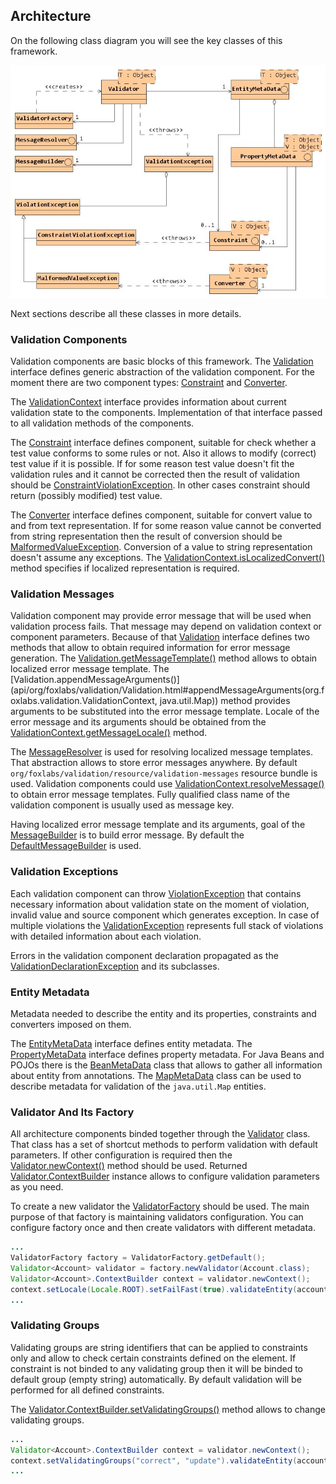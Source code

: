 ## Architecture

On the following class diagram you will see the key classes of this framework.

![Class Diagram](images/class-diagram.png)

Next sections describe all these classes in more details.

### Validation Components

Validation components are basic blocks of this framework. The [Validation](api/org/foxlabs/validation/Validation.html)
interface defines generic abstraction of the validation component. For the moment
there are two component types: [Constraint](api/org/foxlabs/validation/constraint/Constraint.html)
and [Converter](api/org/foxlabs/validation/converter/Converter.html).

The [ValidationContext](api/org/foxlabs/validation/ValidationContext.html) interface
provides information about current validation state to the components. Implementation
of that interface passed to all validation methods of the components.

The [Constraint](api/org/foxlabs/validation/constraint/Constraint.html) interface
defines component, suitable for check whether a test value conforms to some rules or not.
Also it allows to modify (correct) test value if it is possible. If for some reason
test value doesn't fit the validation rules and it cannot be corrected then the result
of validation should be [ConstraintViolationException](api/org/foxlabs/validation/constraint/ConstraintViolationException.html).
In other cases constraint should return (possibly modified) test value.

The [Converter](api/org/foxlabs/validation/converter/Converter.html) interface defines
component, suitable for convert value to and from text representation. If for some
reason value cannot be converted from string representation then the result of conversion
should be [MalformedValueException](api/org/foxlabs/validation/converter/MalformedValueException.html).
Conversion of a value to string representation doesn't assume any exceptions.
The [ValidationContext.isLocalizedConvert()](api/org/foxlabs/validation/ValidationContext.html#isLocalizedConvert())
method specifies if localized representation is required.

### Validation Messages

Validation component may provide error message that will be used when validation process fails.
That message may depend on validation context or component parameters. Because of that
[Validation](api/org/foxlabs/validation/Validation.html) interface defines two methods that
allow to obtain required information for error message generation. The
[Validation.getMessageTemplate()](api/org/foxlabs/validation/Validation.html#getMessageTemplate(org.foxlabs.validation.ValidationContext))
method allows to obtain localized error message template. The
[Validation.appendMessageArguments()](api/org/foxlabs/validation/Validation.html#appendMessageArguments(org.foxlabs.validation.ValidationContext, java.util.Map))
method provides arguments to be substituted into the error message template. Locale of the
error message and its arguments should be obtained from the
[ValidationContext.getMessageLocale()](api/org/foxlabs/validation/ValidationContext.html#getMessageLocale()) method.

The [MessageResolver](api/org/foxlabs/validation/message/MessageResolver.html) is used
for resolving localized message templates. That abstraction allows to store error messages
anywhere. By default `org/foxlabs/validation/resource/validation-messages`
resource bundle is used. Validation components could use
[ValidationContext.resolveMessage()](api/org/foxlabs/validation/ValidationContext.html#resolveMessage(java.lang.String))
to obtain error message templates. Fully qualified class name of the validation component
is usually used as message key.

Having localized error message template and its arguments, goal of the
[MessageBuilder](api/org/foxlabs/validation/message/MessageBuilder.html) is to build
error message. By default the [DefaultMessageBuilder](api/org/foxlabs/validation/message/DefaultMessageBuilder.html)
is used.

### Validation Exceptions

Each validation component can throw [ViolationException](api/org/foxlabs/validation/ViolationException.html)
that contains necessary information about validation state on the moment of violation,
invalid value and source component which generates exception. In case of multiple violations the
[ValidationException](api/org/foxlabs/validation/ValidationException.html) represents full stack
of violations with detailed information about each violation.

Errors in the validation component declaration propagated as the
[ValidationDeclarationException](api/org/foxlabs/validation/ValidationDeclarationException.html)
and its subclasses.

### Entity Metadata

Metadata needed to describe the entity and its properties, constraints and converters imposed on them.

The [EntityMetaData](api/org/foxlabs/validation/metadata/EntityMetaData.html) interface defines
entity metadata. The [PropertyMetaData](api/org/foxlabs/validation/metadata/PropertyMetaData.html)
interface defines property metadata. For Java Beans and POJOs there is the
[BeanMetaData](api/org/foxlabs/validation/metadata/BeanMetaData.html) class that allows to
gather all information about entity from annotations.
The [MapMetaData](api/org/foxlabs/validation/metadata/MapMetaData.html) class can be used
to describe metadata for validation of the `java.util.Map` entities.

### Validator And Its Factory

All architecture components binded together through the [Validator](api/org/foxlabs/validation/Validator.html)
class. That class has a set of shortcut methods to perform validation with default parameters.
If other configuration is required then the [Validator.newContext()](api/org/foxlabs/validation/Validator.html#newContext())
method should be used. Returned [Validator.ContextBuilder](api/org/foxlabs/validation/Validator.ContextBuilder.html)
instance allows to configure validation parameters as you need.

To create a new validator the [ValidatorFactory](api/org/foxlabs/validation/ValidatorFactory.html)
should be used. The main purpose of that factory is maintaining validators configuration.
You can configure factory once and then create validators with different metadata.

```java
...
ValidatorFactory factory = ValidatorFactory.getDefault();
Validator<Account> validator = factory.newValidator(Account.class);
Validator<Account>.ContextBuilder context = validator.newContext();
context.setLocale(Locale.ROOT).setFailFast(true).validateEntity(account);
...
```

### Validating Groups

Validating groups are string identifiers that can be applied to constraints only and
allow to check certain constraints defined on the element. If constraint is not binded
to any validating group then it will be binded to default group (empty string) automatically.
By default validation will be performed for all defined constraints.

The [Validator.ContextBuilder.setValidatingGroups()](api/org/foxlabs/validation/Validator.ContextBuilder.html#setValidatingGroups(java.lang.String...))
method allows to change validating groups.

```java
...
Validator<Account>.ContextBuilder context = validator.newContext();
context.setValidatingGroups("correct", "update").validateEntity(account);
...
```

